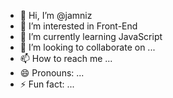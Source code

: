 - 👋 Hi, I’m @jamniz
- 👀 I’m interested in Front-End
- 🌱 I’m currently learning JavaScript
- 💞️ I’m looking to collaborate on ...
- 📫 How to reach me ...
- 😄 Pronouns: ...
- ⚡ Fun fact: ...

<!---
jamniz/jamniz is a ✨ special ✨ repository because its `README.md` (this file) appears on your GitHub profile.
You can click the Preview link to take a look at your changes.
--->

